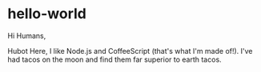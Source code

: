 # hello-world

Hi Humans,

Hubot Here, I like Node.js and CoffeeScript (that's what I'm made of!).
I've had tacos on the moon and find them far superior to earth tacos.
